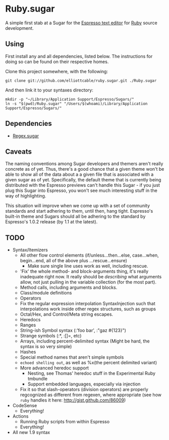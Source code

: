 Ruby.sugar
==========
A simple first stab at a Sugar for the [Espresso text editor][espresso] for
[Ruby][] source development.

[espresso]: <http://macrabbit.com/espresso/> "The Espresso text editor, by MacRabbit"
[ruby]: <http://ruby-lang.org/> "The Ruby programming language"

Using
-----
First install any and all dependencies, listed below. The instructions for
doing so can be found on their respective homes.

Clone this project somewhere, with the following:
    
    git clone git://github.com/elliottcable/ruby.sugar.git ./Ruby.sugar
    
And then link it to your syntaxes directory:
    
    mkdir -p "~/Library/Application Support/Espresso/Sugars/"
    ln -s "$(pwd)/Ruby.sugar" "/Users/$(whoami)/Library/Application Support/Espresso/Sugars/"
    
Dependencies
------------
- [Regex.sugar](http://github.com/elliottcable/Regex.sugar "elliottcable's Regex.sugar on GitHub")

Caveats
-------
The naming conventions among Sugar developers and themers aren't really
concrete as of yet. Thus, there's a good chance that a given theme won't be
able to show all of the data about a a given file that is associated with a
given sugar as of yet. Specifically, the default theme that is currently being
distributed with the Espresso previews can't handle this Sugar - if you just
plug this Sugar into Espresso, you won't see much interesting stuff in the way
of highlighting.

This situation will improve when we come up with a set of community standards
and start adhering to them, until then, hang tight. Espresso's built-in theme
and Sugars should all be adhering to the standard by Espresso's 1.0.2 release
(by 1.1 at the latest).

TODO
----
- Syntax/Itemizers
  - All other flow control elements (if/unless…then…else, case…when,
    begin…end, all of the above plus …rescue…ensure)
    - Make sure single line uses work as well, including rescue.
  - 'Fix' the whole method- and block-arguments thing, it's really inadequate
    right now. It really should be *describing* what arguments allow, not just
    pulling in the variable collection (for the most part).
  - Method calls, including arguments and blocks.
  - Class/module definitions
  - Operators
  - Fix the regular expression interpolation SyntaxInjection such that
    interpolations work inside other regex structures, such as groups
  - Octal/Hex, and Control/Meta string escapes.
  - Heredocs
  - Ranges
  - String-ish Symbol syntax (:'foo bar', :"gaz #{123}")
  - Strange symbols (:*, :[]=, etc)
  - Arrays, including percent-delimited syntax (Might be hard, the syntax is
    so very simple)
  - Hashes
  - Special method names that aren't simple symbols
  - `echoed shelling out`, as well as %x(the percent delimited variant)
  - More advanced heredoc support
    - Nesting, see Thomas' heredoc stuff in the Experimental Ruby tmbundle
    - Support embedded languages, especially via injection
  - Fix it so that slash-operators (division operators) are properly
    regcognized as different from regexen, where appropriate (see how `ruby`
    handles it here: http://gist.github.com/86009)
- CodeSense
  - Everything!
- Actions
  - Running Ruby scripts from within Espresso
  - Everything!
- All new 1.9 syntax
